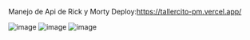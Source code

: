 Manejo de Api de Rick y Morty 
Deploy:https://tallercito-pm.vercel.app/

![image](https://user-images.githubusercontent.com/66442589/115603687-d79bed80-a2b6-11eb-8a14-295f35b1688a.png)
![image](https://user-images.githubusercontent.com/66442589/115603743-e5517300-a2b6-11eb-9d3c-f866abc3d9fd.png)
![image](https://user-images.githubusercontent.com/66442589/115603803-f9957000-a2b6-11eb-9bc7-63b166d9457e.png)
